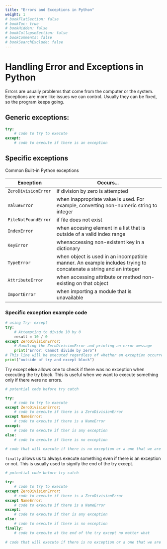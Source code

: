 ```yaml
---
title: "Errors and Exceptions in Python"
weight: 1
# bookFlatSection: false
# bookToc: true
# bookHidden: false
# bookCollapseSection: false
# bookComments: false
# bookSearchExclude: false
---
```


# Handling Error and Exceptions in Python

Errors are usually problems that come from the computer or the system. Exceptions are more like issues we can control. Usually they can be fixed, so the program keeps going.

## Generic exceptions:

```python
try:
    # code to try to execute
except:
    # code to execute if there is an exception


```

## Specific exceptions

Common Built-in Python exceptions

| Exception | Occurs...|
|-----------|-------------|
| `ZeroDivisionError` |  if division by zero is attempted |
| `ValueError` | when inappropriate value is used. For example, converting non-numeric string to integer |
| `FileNotFoundError ` | if file does not exist  |
| `IndexError` | when accesing element in a list that is outside of a valid index range |
| `KeyError` | whenaccessing non-existent key in a dictionary |
| `TypeError` |  when object is used in an incompatible manner. An example includes trying to concatenate a string and an integer |
| `AttributeError` | when accessing attribute or method non-existing on that object |
| `ImportError` | when importing a module that is unavailable |


<!-- [Python Documentation](https://docs.python.org/3/library/exceptions.html#) lists all exceptions.  -->

### Specific exception example code

```python
# using Try- except 
try:
    # Attempting to divide 10 by 0
    result = 10 / 0
except ZeroDivisionError:
    # Handling the ZeroDivisionError and printing an error message
    print("Error: Cannot divide by zero")
# This line will be executed regardless of whether an exception occurred
print("outside of try and except block")

```

Try except **else**  allows one to check if there was no exception when executing the try block. This is useful when we want to execute something only if there were no errors.

```python
# potential code before try catch

try:
    # code to try to execute
except ZeroDivisionError:
    # code to execute if there is a ZeroDivisionError
except NameError:
    # code to execute if there is a NameError
except:
    # code to execute if ther is any exception
else:
    # code to execute if there is no exception
    
# code that will execute if there is no exception or a one that we are handling

```

`finally` allows us to always execute something even if there is an exception or not. This is usually used to signify the end of the try except.

```python
# potential code before try catch

try:
    # code to try to execute
except ZeroDivisionError:
    # code to execute if there is a ZeroDivisionError
except NameError:
    # code to execute if there is a NameError
except:
    # code to execute if ther is any exception
else:
    # code to execute if there is no exception
finally:
    # code to execute at the end of the try except no matter what
    
# code that will execute if there is no exception or a one that we are handling

```

